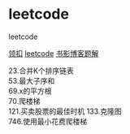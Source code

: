 # leetcode
leetcode

[领扣](https://leetcode-cn.com/problemset/algorithms/)
[leetcode](https://leetcode.com/problemset/algorithms/)
[书影博客题解](http://bookshadow.com/leetcode/)

23.合并K个排序链表  
53.最大子序和  
69.x的平方根  
70.爬楼梯  
121.买卖股票的最佳时机
133.克隆图  
746.使用最小花费爬楼梯  